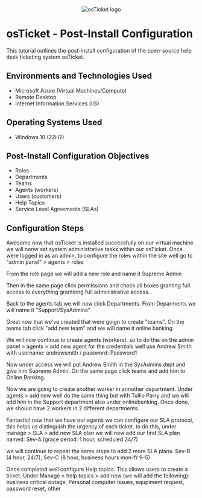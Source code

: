 <p align="center">
<img src="https://i.imgur.com/Clzj7Xs.png" alt="osTicket logo"/>
</p>

<h1>osTicket - Post-Install Configuration</h1>
This tutorial outlines the post-install configuration of the open-source help desk ticketing system osTicket.<br />


<h2>Environments and Technologies Used</h2>

- Microsoft Azure (Virtual Machines/Compute)
- Remote Desktop
- Internet Information Services (IIS)

<h2>Operating Systems Used </h2>

- Windows 10</b> (22H2)

<h2>Post-Install Configuration Objectives</h2>

- Roles
- Departments
- Teams
- Agents (workers)
- Users (customers)
- Help Topics
- Service Level Agreements (SLAs)

<h2>Configuration Steps</h2>

Awesome now that osTicket is installed successfully on our virtual machine we will nonw set system administrative tasks within our osTicket. Once were logged in as an admin, to configure the roles within the site well go to "admin panel" > agents > roles


From the role page we will add a new role and name it Supreme Admin


Then in the same page click permissions and check all boxes granting full access to everything grantinng full administrative access.


Back to the agents tab we will now click Departments. From Deparments we will name it "Support/SysAdmins"


Great now that we've created that were goign to create "teams". On the teams tab click "add new team" and we will name it online banking

We will now continue to create agents (workers). so to do this on the admin panel > agents > add new agent
for the credentials well use Andrew Smith with username: andrewsmith / password: Password1


Now under access we will put Andrew Smith in the SysAdmins dept and give him Supreme Admin. On the same page click teams and add him to Online Banking.


Now we are going to create another worker in annother department. Under agents > add new well do the same thing but with Tullio Parry and we will add him in the Support department also under onlinebanking. Once done, we should have 2 workers in 2 different departments.

Fantastic! now that we have our agents we can configure our SLA protocol, this helps us distinguish the urgency of each ticket. to do this, under manage > SLA > add new SLA plan
we will now add our first SLA plan named: Sev-A (grace period: 1 hour, scheduled 24/7)


we will continue to repeat the same steps to add 2 more SLA plans. Sev-B (4 hour, 24/7), Sev-C (8 hour, business hours mon-fr 9-5)


Once completed well configure Help topics. This allows users to create a ticket. Under Manage > help topics > add new (we will add the following): business critical outage, Personal computer issues, equpiment request, password reset, other


